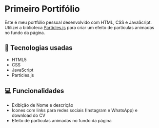 # Primeiro Portifólio

Este é meu portfólio pessoal desenvolvido com HTML, CSS e JavaScript.  
Utilizei a biblioteca [Particles.js](https://vincentgarreau.com/particles.js/) para criar um efeito de partículas animadas no fundo da página.

## 🚀 Tecnologias usadas

- HTML5
- CSS
- JavaScript
- Particles.js

## 💻 Funcionalidades

- Exibição de Nome e descrição
- Ícones com links para redes sociais (Instagram e WhatsApp) e download do CV
- Efeito de partículas animadas no fundo da página

